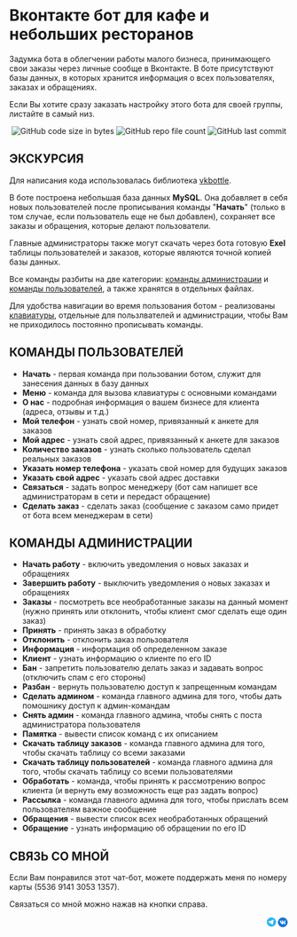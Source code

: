 # Вконтакте бот для кафе и небольших ресторанов

Задумка бота в облегчении работы малого бизнеса, принимающего свои заказы через личные сообще в Вконтакте. 
В боте присутствуют базы данных, в которых хранится информация о всех пользователях, заказах и обращениях.

Если Вы хотите сразу заказать настройку этого бота для своей группы, листайте в самый низ.

<p align="center">
  <img alt="GitHub code size in bytes" src="https://img.shields.io/github/languages/code-size/neluckoff/vk_cafe_bot">
  <img alt="GitHub repo file count" src="https://img.shields.io/github/directory-file-count/neluckoff/vk_cafe_bot">
  <img alt="GitHub last commit" src="https://img.shields.io/github/last-commit/neluckoff/vk_cafe_bot">
</p>

## ЭКСКУРСИЯ
Для написания кода использовалась библиотека [vkbottle](https://github.com/vkbottle/vkbottle).

В боте построена небольшая база данных **MySQL**.
Она добавляет в себя новых пользователей после прописывания команды "**Начать**" (только в том случае, если пользователь еще не был добавлен), 
сохраняет все заказы и обращения, которые делают пользователи.

Главные администраторы также могут скачать через бота готовую **Exel** таблицы пользователей и заказов, которые являются точной копией базы данных.

Все команды разбиты на две категории: [команды администрации](https://github.com/neluckoff/vk_cafe_bot/blob/master/commands/admins/admin_commands.py) 
и [команды пользователей](https://github.com/neluckoff/vk_cafe_bot/blob/master/commands/users/user_commands.py), а также хранятся в отдельных файлах.

Для удобства навигации во время пользования ботом - реализованы [клавиатуры](https://github.com/neluckoff/vk_cafe_bot/blob/master/data/keyboards.py), 
отдельные для пользлвателей и администрации, чтобы Вам не приходилось постоянно прописывать команды. 

## КОМАНДЫ ПОЛЬЗОВАТЕЛЕЙ
+ **Начать** - первая команда при пользовании ботом, служит для занесения данных в базу данных
+ **Меню** - команда для вызова клавиатуры с основными командами
+ **О нас** - подробная информация о вашем бизнесе для клиента (адреса, отзывы и т.д.)
+ **Мой телефон** - узнать свой номер, привязанный к анкете для заказов
+ **Мой адрес** - узнать свой адрес, привязанный к анкете для заказов
+ **Количество заказов** - узнать сколько пользователь сделал реальных заказов
+ **Указать номер телефона** - указать свой номер для будущих заказов 
+ **Указать свой адрес** - указать свой адрес доставки
+ **Связаться** - задать вопрос менеджеру (бот сам напишет все администраторам в сети и передаст обращение)
+ **Сделать заказ** - сделать заказ (сообщение с заказом само придет от бота всем менеджерам в сети)

## КОМАНДЫ АДМИНИСТРАЦИИ
+ **Начать работу** - включить уведомления о новых заказах и обращениях
+ **Завершить работу** - выключить уведомления о новых заказах и обращениях
+ **Заказы** - посмотреть все необработанные заказы на данный момент (нужно принять или отклонить, чтобы клиент смог сделать еще один заказ)
+ **Принять** - принять заказ в обработку
+ **Отклонить** - отклонить заказ пользователя
+ **Информация** - информация об определенном заказе
+ **Клиент** - узнать информацию о клиенте по его ID
+ **Бан** - запретить пользователю делать заказ и задавать вопрос (отключить спам с его стороны)
+ **Разбан** - вернуть пользователю доступ к запрещенным командам
+ **Сделать админом** - команда главного админа для того, чтобы дать помошнику доступ к админ-командам
+ **Снять админ** - команда главного админа, чтобы снять с поста администратора пользователя
+ **Памятка** - вывести список команд с их описанием
+ **Скачать таблицу заказов** - команда главного админа для того, чтобы скачать таблицу со всеми заказами
+ **Скачать таблицу пользователей** - команда главного админа для того, чтобы скачать таблицу со всеми пользователями 
+ **Обработать** - команда, чтобы принять к рассмотрению вопрос клиента (и вернуть ему возможность еще раз задать вопрос)
+ **Рассылка** - команда главного админа для того, чтобы прислать всем пользователям важное сообщение
+ **Обращения** - вывести список всех необработанных обращений 
+ **Обращение** - узнать информацию об обращении по его ID

## СВЯЗЬ СО МНОЙ
Если Вам понравился этот чат-бот, можете поддержать меня по номеру карты (5536 9141 3053 1357).

Связаться со мной можно нажав на кнопки справа.

<a href="https://vk.com/neluckoff"> 
            <img align="right" alt="neluckoff | VK" width="21px" src="https://github.com/neluckoff/neluckoff/blob/main/assets/vk.svg" />
            </a>
            <a href="https://t.me/neluckoff">
            <img align="right" alt="neluckoff | Telegram" width="20px" src="https://github.com/neluckoff/neluckoff/blob/main/assets/telegram.svg" />
            </a>
